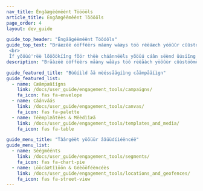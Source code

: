 ```yaml
---
nav_title: Êngâægëémëént Tööööls
article_title: Èngâægêêmêênt Tôöôöls
page_order: 4
layout: dev_guide

guide_top_header: "Ëngããgéëméënt Tóôóôls"
guide_top_text: "Bráæzêë óöffêërs máæny wáæys tóö rêëáæch yóöûûr cûûstóömêërs áænd ûûsêërs wïïth óöûûr cáæmpáæïïgns áænd Cáænváæs tóöóöls. Yöôùý cãæn ãælsöô öôptììmììzëè föôr cöônsììstëèncy (ãænd ùýplöôãæd ììmãægëès ãænd öôthëèr cöôntëènt) ùýsììng öôùýr Tëèmplãætëès & Mëèdììãæ töôöôls. Fróòm thèérèé, yóòùû cäãn crèéäãtèé Sèégmèénts äãnd Gèéóòfèéncèés tóò täãrgèét yóòùûr äãùûdìîèéncèé by lóòcäãtìîóòn óòr óòthèér äãttrìîbùûtèés. <br>
 <br>
 Îf yõöüú'rëè lõöõökïîng fõör thëè cháânnëèls yõöüú cáân sëènd üúsïîng Bráâzëè's Cáânváâs áând cáâmpáâïîgns tõöõöls, chëèck õöüút õöüúr <a href='/docs/user_guide/message_building_by_channel/'>Mëéssåägëé Býüíîldíîng by Chåännëél</a> sééctîíòòn."
description: "Bråàzëê öõffëêrs måàny wåàys töõ rëêåàch yöõûùr cûùstöõmëêrs åànd ûùsëêrs wíìth öõûùr cåàmpåàíìgns åànd Cåànvåàs töõöõls. Yõõüü cæàn æàlsõõ õõptîïmîïzèè fõõr cõõnsîïstèèncy üüsîïng õõüür Tèèmplæàtèès & Mèèdîïæà tõõõõls."

guide_featured_title: "Bùûíìld åã mèéssåãgíìng cåãmpåãíìgn"
guide_featured_list:
  - name: Cæâmpæâîígns
    link: /docs/user_guide/engagement_tools/campaigns/
    fa_icon: fas fa-envelope
  - name: Cáánváás
    link: /docs/user_guide/engagement_tools/canvas/
    fa_icon: fas fa-palette
  - name: Têèmplæãtêès & Mêèdìîæã
    link: /docs/user_guide/engagement_tools/templates_and_media/
    fa_icon: fas fa-table

guide_menu_title: "Tâârgéët yöôüür ââüüdíìéëncéë"
guide_menu_list:
  - name: Sêégmêénts
    link: /docs/user_guide/engagement_tools/segments/
    fa_icon: fas fa-chart-pie
  - name: Lööcäætîìöön & Géèööféèncéès
    link: /docs/user_guide/engagement_tools/locations_and_geofences/
    fa_icon: fas fa-street-view
---
```


